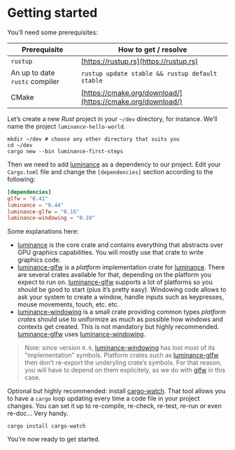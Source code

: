 # Getting started

You’ll need some prerequisites:

| Prerequisite                   | How to get / resolve                            |
| ------------------------------ | ----------------------------------------------- |
| `rustup`                       | [https://rustup.rs](https://rustup.rs)          |
| An up to date `rustc` compiler | `rustup update stable && rustup default stable` |
| CMake                          | [https://cmake.org/download/](https://cmake.org/download/)  |

Let’s create a new _Rust_ project in your `~/dev` directory, for instance. We’ll name the project
`luminance-hello-world`.

```
mkdir ~/dev # choose any other directory that suits you
cd ~/dev
cargo new --bin luminance-first-steps
```

Then we need to add [luminance] as a dependency to our project. Edit your `Cargo.toml` file and
change the `[dependencies]` section according to the following:

```toml
[dependencies]
glfw = "0.41"
luminance = "0.44"
luminance-glfw = "0.16"
luminance-windowing = "0.10"
```

Some explanations here:

- [luminance] is the core crate and contains everything that abstracts over GPU graphics
  capabilities. You will mostly use that crate to write graphics code.
- [luminance-glfw] is a _platform_ implementation crate for [luminance]. There are several crates
  available for that, depending on the platform you expect to run on. [luminance-glfw] supports a
  lot of platforms so you should be good to start (plus it’s pretty easy). Windowing code allows
  to ask your system to create a window, handle inputs such as keypresses, mouse movements, touch,
  etc. etc.
- [luminance-windowing] is a small crate providing common types _platform crates_ should use to
  uniformize as much as possible how windows and contexts get created. This is not mandatory but
  highly recommended. [luminance-glfw] uses [luminance-windowing].

> Note: since version `0.9`, [luminance-windowing] has lost most of its “implementation” symbols.
> Platform crates such as [luminance-glfw] then don’t re-export the underyling crate’s symbols.
> For that reason, you will have to depend on them explicitely, as we do with [glfw] in this case.

Optional but highly recommended: install [cargo-watch]. That tool allows you to have a `cargo`
loop updating every time a code file in your project changes. You can set it up to re-compile,
re-check, re-test, re-run or even re-doc… Very handy.

```
cargo install cargo-watch
```

You’re now ready to get started.

[luminance]: https://crates.io/crates/luminance
[luminance-glfw]: https://crates.io/crates/luminance-glfw
[luminance-windowing]: https://crates.io/crates/luminance-glfw
[glfw]: https://crates.io/crates/glfw
[cargo-watch]: https://crates.io/crates/cargo-watch
[double buffering]: https://en.wikipedia.org/wiki/Multiple_buffering
[`Surface::poll_events`]: https://docs.rs/luminance-windowing/latest/luminance_windowing/trait.Surface.html#tymethod.poll_events
[`Surface::swap_buffers`]: https://docs.rs/luminance-windowing/latest/luminance_windowing/trait.Surface.html#tymethod.swap_buffers
[`Framebuffer`]: https://docs.rs/luminance/latest/luminance/framebuffer/struct.Framebuffer.html
[`Surface::back_buffer`]: https://docs.rs/luminance-windowing/latest/luminance_windowing/trait.Surface.html#method.back_buffer
[`GraphicsContext`]: https://docs.rs/luminance/latest/luminance/context/trait.GraphicsContext.html
[`Instant`]: https://doc.rust-lang.org/std/time/struct.Instant.html
[`Builder`]: https://docs.rs/luminance/latest/luminance/pipeline/struct.Builder.html
[`Builder::pipeline`]: https://docs.rs/luminance/latest/luminance/pipeline/struct.Builder.html#method.pipeline
[AST]: https://en.wikipedia.org/wiki/Abstract_syntax_tree
